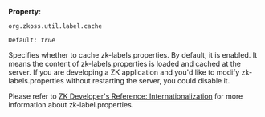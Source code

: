 **Property:**

`org.zkoss.util.label.cache`

`Default: `<i>`true`</i>

Specifies whether to cache zk-labels.properties. By default, it is
enabled. It means the content of zk-labels.properties is loaded and
cached at the server. If you are developing a ZK application and you'd
like to modify zk-labels.properties without restarting the server, you
could disable it.

Please refer to [ZK Developer's Reference:
Internationalization]({{site.baseurl}}/zk_dev_ref/Internationalization/Labels)
for more information about zk-label.properties.
